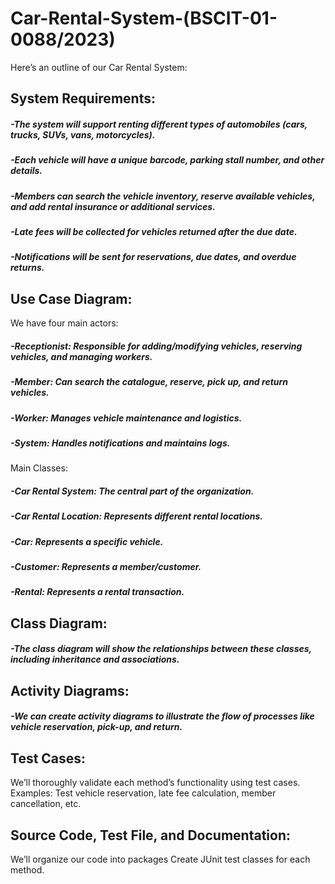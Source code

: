 # Car-Rental-System-(BSCIT-01-0088/2023)
Here’s an outline of our Car Rental System:
 ## System Requirements:
##### -The system will support renting different types of automobiles (cars, trucks, SUVs, vans, motorcycles).
##### -Each vehicle will have a unique barcode, parking stall number, and other details.
##### -Members can search the vehicle inventory, reserve available vehicles, and add rental insurance or additional services.
##### -Late fees will be collected for vehicles returned after the due date.
##### -Notifications will be sent for reservations, due dates, and overdue returns.
## Use Case Diagram:
We have four main actors:
##### -Receptionist: Responsible for adding/modifying vehicles, reserving vehicles, and managing workers.
##### -Member: Can search the catalogue, reserve, pick up, and return vehicles.
##### -Worker: Manages vehicle maintenance and logistics.
##### -System: Handles notifications and maintains logs.
Main Classes:
##### -Car Rental System: The central part of the organization.
##### -Car Rental Location: Represents different rental locations.
##### -Car: Represents a specific vehicle.
##### -Customer: Represents a member/customer.
##### -Rental: Represents a rental transaction.
## Class Diagram:
##### -The class diagram will show the relationships between these classes, including inheritance and associations.
 ## Activity Diagrams:
##### -We can create activity diagrams to illustrate the flow of processes like vehicle reservation, pick-up, and return.
 ## Test Cases:
We’ll thoroughly validate each method’s functionality using test cases.
Examples: Test vehicle reservation, late fee calculation, member cancellation, etc.
## Source Code, Test File, and Documentation:
We’ll organize our code into packages
Create JUnit test classes for each method.
